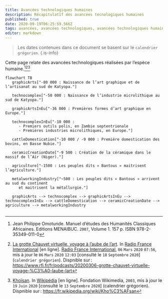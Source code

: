```yaml
---
title: Avancées technologiques humaines
description: Récapitulatif des avancées tecnologiques humaines
published: true
date: 2020-09-19T06:25:59.566Z
tags: avancées, avancées technologiques, avancées technologiques humaines, technologies humaines, humanité, moun
editor: markdown
---
```


> Les dates contenues dans ce document se basent sur le `calendrier grégorien`.
{.is-info}

Cette page relate des avancées technologiques réalisées par l’espèce humaine.[^1][^2][^15]

```mermaid
flowchart TB
   graphicArts["-80 000 : Naissance de l’art graphique et de l’artisanat au sud de Katyopa."]
   
   technocomplex["-50 000 : Naissance de l’industrie microlithique au sud de Katyopa."]
   
   graphicArtsInEu["-36 000 : Premières formes d’art graphique en Europe."]
   
   technocomplexInEu["-10 000 :
      - Premiers outils polis, en Zambie septentrionale
      - Premières industries microlithiques, en Europe."]
   
   cattleDomestication["-10 000 / -9 000 : Première domestication des bovins, en Basse Nubie."]
   
   ceramicCreationDate["-9 500 : Création de la céramique dans le massif de l’Aïr (Niger)."]

   agriculture["-1500 : Les peuples dits « Bantous » maitrisent l’agriculture."]
   
   metalworkingIndustry["~500 : Les peuples dits « Bantous » arrivent au sud du continent
      et maitrisent la métallurgie."]
      
   graphicArts --> technocomplex --> graphicArtsInEu --> technocomplexInEu --> cattleDomestication --> ceramicCreationDate --> agriculture --> metalworkingIndustry
   
```

[^1]: Jean Philippe Omotunde. Manuel d’études des Humanités Classiques Africaines. Editions MENAIBUC. `2007`, Volume 1. 157 p. ISBN 978-2-35349-011-0

[^2]: [La grotte Chauvet virtuelle, voyage à l’aube de l’art](https://www.rfi.fr/fr/podcasts/20200306-grotte-chauvet-virtuelle-voyage-%C3%A0-laube-lart). In [Radio France International](https://www.rfi.fr/fr) [en ligne]. [Radio France International](https://www.rfi.fr/fr), `06` `Mars` `2020` `07:56`, mis à jour le `06` `Mars` `2020` `12:03` [consulté le `18` `Septembre` `2020`] (`calendrier grégorien`). Dispnible sur : https://www.rfi.fr/fr/podcasts/20200306-grotte-chauvet-virtuelle-voyage-%C3%A0-laube-lart

[^15]: [Khoïsan](https://fr.wikipedia.org/wiki/Kho%C3%AFsan). In [Wikipédia](https://wikipedia.org) [en ligne]. Fondation Wikimedia, `2003`, mis à jour le `19` `Juin` `2020` [consulté le `13` `Septembre` `2020`] (calendrier grégorien). Dispnible sur : https://fr.wikipedia.org/wiki/Kho%C3%AFsan